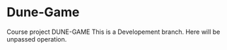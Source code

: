 Dune-Game
=========

Course project DUNE-GAME
This is a Developement branch. Here will be unpassed operation.
